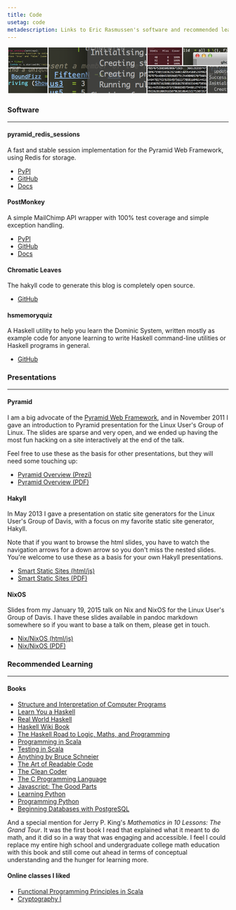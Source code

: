```yaml
---
title: Code
usetag: code
metadescription: Links to Eric Rasmussen's software and recommended learning resources for coders
---
```


![](/images/CL_banner_code.png)

### Software

-------------------------------

#### pyramid_redis_sessions

A fast and stable session implementation for the Pyramid Web Framework,
using Redis for storage.

* [PyPI](https://pypi.python.org/pypi/pyramid_redis_sessions/)
* [GitHub](https://github.com/ericrasmussen/pyramid_redis_sessions)
* [Docs](http://pyramid_redis_sessions.readthedocs.org/en/latest/)


#### PostMonkey

A simple MailChimp API wrapper with 100% test coverage and simple exception
handling.

* [PyPI](https://pypi.python.org/pypi/postmonkey/)
* [GitHub](https://github.com/ericrasmussen/postmonkey)
* [Docs](http://python.chromaticleaves.com/docs/postmonkey/)


#### Chromatic Leaves

The hakyll code to generate this blog is completely open source.

* [GitHub](https://github.com/ericrasmussen/chromaticleaves)


#### hsmemoryquiz

A Haskell utility to help you learn the Dominic System, written mostly as
example code for anyone learning to write Haskell command-line utilities or
Haskell programs in general.

* [GitHub](https://github.com/ericrasmussen/hsmemoryquiz)


### Presentations

--------------------

#### Pyramid

I am a big advocate of the [Pyramid Web
Framework](http://www.pylonsproject.org/), and in November 2011 I gave an
introduction to Pyramid presentation for the Linux User's Group of Linux. The
slides are sparse and very open, and we ended up having the most fun hacking on
a site interactively at the end of the talk.

Feel free to use these as the basis for other presentations, but they will
need some touching up:


* [Pyramid Overview (Prezi)](http://prezi.com/ixdavfvl3oop/pyramid-overview/)
* [Pyramid Overview (PDF)](/slides/pyramid_overview.pdf)



#### Hakyll

In May 2013 I gave a presentation on static site generators for the Linux User's
Group of Davis, with a focus on my favorite static site generator, Hakyll.

Note that if you want to browse the html slides, you have to watch the
navigation arrows for a down arrow so you don't miss the nested slides. You're
welcome to use these as a basis for your own Hakyll presentations.


* [Smart Static Sites (html/js)](/slides/smartstaticsites/)
* [Smart Static Sites (PDF)](/slides/smart_static_sites.pdf)

#### NixOS

Slides from my January 19, 2015 talk on Nix and NixOS for the Linux User's
Group of Davis. I have these slides available in pandoc markdown somewhere
so if you want to base a talk on them, please get in touch.

* [Nix/NixOS (html/js)](/slides/nixos-intro/index.html)
* [Nix/NixOS (PDF)](/slides/nixos_intro.pdf)


### Recommended Learning

-------------------------------

#### Books

* [Structure and Interpretation of Computer Programs](http://mitpress.mit.edu/sicp/)
* [Learn You a Haskell](http://learnyouahaskell.com/)
* [Real World Haskell](http://book.realworldhaskell.org/)
* [Haskell Wiki Book](http://en.wikibooks.org/wiki/Haskell)
* [The Haskell Road to Logic, Maths, and Programming](http://homepages.cwi.nl/~jve/HR/)
* [Programming in Scala](http://www.artima.com/pins1ed/)
* [Testing in Scala](http://shop.oreilly.com/product/0636920022602.do)
* [Anything by Bruce Schneier](http://www.schneier.com/)
* [The Art of Readable Code](http://shop.oreilly.com/product/9780596802301.do)
* [The Clean Coder](http://www.amazon.com/Clean-Coder-Conduct-Professional-Programmers/dp/0137081073)
* [The C Programming Language](http://en.wikipedia.org/wiki/The_C_Programming_Language)
* [Javascript: The Good Parts](http://shop.oreilly.com/product/9780596517748.do)
* [Learning Python](http://shop.oreilly.com/product/0636920028154.do)
* [Programming Python](http://shop.oreilly.com/product/9780596158118.do)
* [Beginning Databases with PostgreSQL](http://www.apress.com/databases/postgresql/9781590594780)

And a special mention for Jerry P. King's *Mathematics in 10 Lessons: The Grand
Tour*. It was the first book I read that explained what it meant to do math, and
it did so in a way that was engaging and accessible. I feel I could replace my
entire high school and undergraduate college math education with this book and
still come out ahead in terms of conceptual understanding and the hunger for
learning more.

#### Online classes I liked

* [Functional Programming Principles in Scala](https://www.coursera.org/course/progfun)
* [Cryptography I](https://www.coursera.org/course/crypto)
